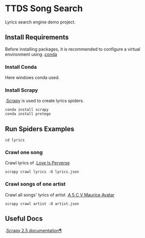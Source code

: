 # TTDS Song Search

Lyrics search engine demo project.

## Install Requirements

Before installing packages, it is recommended to configure a virtual environment using .[conda](https://docs.conda.io/en/latest/miniconda.html)

### Install Conda

Here windows conda used.

### Install Scrapy

.[Scrapy](https://github.com/scrapy/scrapy) is used to create lyrics spiders.

```
conda install scrapy
conda install protego
```

## Run Spiders Examples

```
cd lyrics
```

### Crawl one song

Crawl lyrics of .[Love Is Perverse](https://www.lyrics.com/sublyric/122508/The+Immaculate+Crows/Love+Is+Perverse)

```
scrapy crawl lyrics -O lyrics.json
```

### Crawl songs of one artist

Crawl all songs' lyrics of artist .[A 5 C V Maurice Avatar](https://www.lyrics.com/artist/A-5-C-V-Maurice-Avatar/2137939183)

```
scrapy crawl artist -O artist.json
```

## Useful Docs

.[Scrapy 2.5 documentation¶](https://docs.scrapy.org/en/latest/)